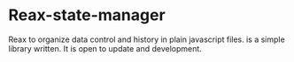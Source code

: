 # Reax-state-manager
Reax to organize data control and history in plain javascript files. is a simple library written. It is open to update and development.
